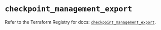 # `checkpoint_management_export`

Refer to the Terraform Registry for docs: [`checkpoint_management_export`](https://registry.terraform.io/providers/checkpointsw/checkpoint/2.11.0/docs/resources/management_export).
